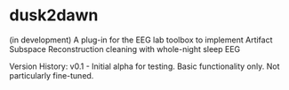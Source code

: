# dusk2dawn
(in development) A plug-in for the EEG lab toolbox to implement Artifact Subspace Reconstruction cleaning with whole-night sleep EEG

Version History:
v0.1 - Initial alpha for testing. Basic functionality only. Not particularly fine-tuned.
